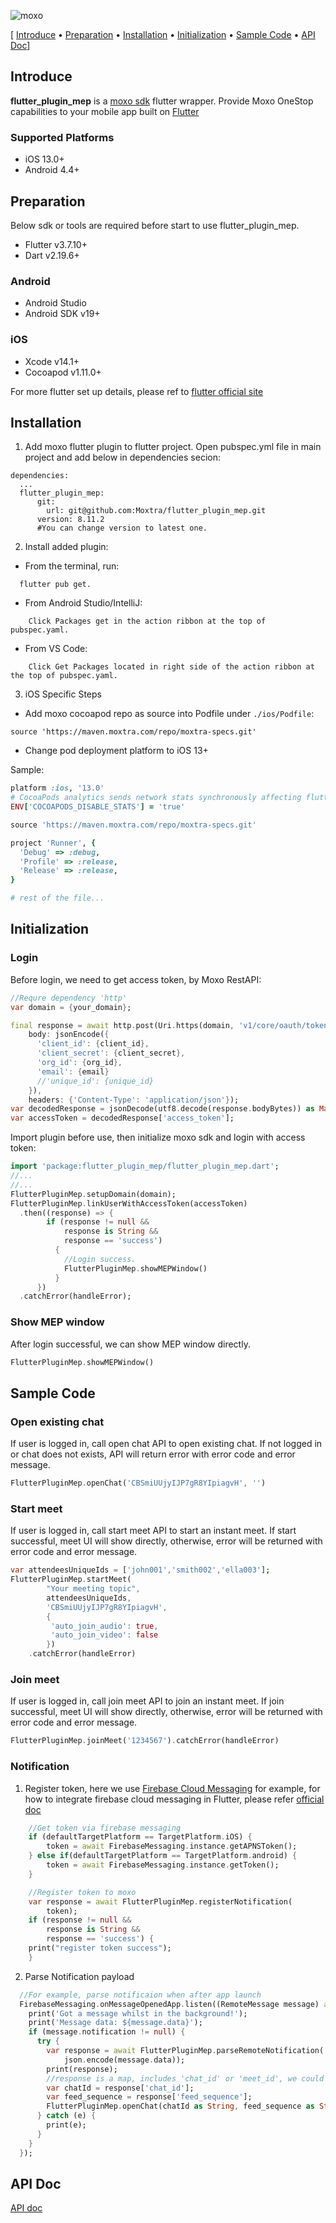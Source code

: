 ![moxo](https://assets-global.website-files.com/612ecbcc615e87b0b9b38524/62037243f5ede375a8705a34_Moxo-Website-Button.svg)

[ [Introduce](#introduce) &bull; [Preparation](#preparation) &bull; [Installation](#installation) &bull; [Initialization](#initialization) &bull; [Sample Code](#sample-code) &bull; [API Doc](#api-doc)]

## Introduce

**flutter_plugin_mep** is a [moxo sdk](https://www.moxo.com/platform/sdks) flutter wrapper. Provide Moxo OneStop capabilities to your mobile app built on [Flutter](https://flutter.dev/)

### Supported Platforms

* iOS 13.0+
* Android 4.4+

## Preparation

Below sdk or tools are required before start to use flutter_plugin_mep.

* Flutter v3.7.10+
* Dart v2.19.6+

### Android

* Android Studio
* Android SDK v19+

### iOS

* Xcode v14.1+
* Cocoapod v1.11.0+

For more flutter set up details, please ref to [flutter official site](https://flutter.dev/docs/get-started/install)

## Installation

1. Add moxo flutter plugin to flutter project. Open pubspec.yml file in main project and add below in dependencies secion:

```
dependencies:
  ...
  flutter_plugin_mep:
      git:
        url: git@github.com:Moxtra/flutter_plugin_mep.git
      version: 8.11.2
      #You can change version to latest one.
```

2. Install added plugin:

* From the terminal, run:

```
  flutter pub get.
```

* From Android Studio/IntelliJ:

```
    Click Packages get in the action ribbon at the top of pubspec.yaml.
```

* From VS Code:

```
    Click Get Packages located in right side of the action ribbon at the top of pubspec.yaml.
```

3. iOS Specific Steps

* Add moxo cocoapod repo as source into Podfile under ``./ios/Podfile``:

```
source 'https://maven.moxtra.com/repo/moxtra-specs.git'
```

* Change pod deployment platform to iOS 13+

Sample:

```ruby
platform :ios, '13.0'
# CocoaPods analytics sends network stats synchronously affecting flutter build latency.
ENV['COCOAPODS_DISABLE_STATS'] = 'true'

source 'https://maven.moxtra.com/repo/moxtra-specs.git'

project 'Runner', {
  'Debug' => :debug,
  'Profile' => :release,
  'Release' => :release,
}

# rest of the file...
```

## Initialization

### Login

Before login, we need to get access token, by Moxo RestAPI:

```dart
//Requre dependency 'http'
var domain = {your_domain};

final response = await http.post(Uri.https(domain, 'v1/core/oauth/token'),
    body: jsonEncode({
      'client_id': {client_id},
      'client_secret': {client_secret},
      'org_id': {org_id},
      'email': {email} 
      //'unique_id': {unique_id}
    }),
    headers: {'Content-Type': 'application/json'});
var decodedResponse = jsonDecode(utf8.decode(response.bodyBytes)) as Map;
var accessToken = decodedResponse['access_token'];
```

Import plugin before use, then initialize moxo sdk and login with access token:

```dart
import 'package:flutter_plugin_mep/flutter_plugin_mep.dart';
//...
//...
FlutterPluginMep.setupDomain(domain);
FlutterPluginMep.linkUserWithAccessToken(accessToken)
  .then((response) => {
        if (response != null &&
            response is String &&
            response == 'success')
          {
            //Login success.
            FlutterPluginMep.showMEPWindow()
          }
      })
  .catchError(handleError);
```

### Show MEP window

After login successful, we can show MEP window directly.

```dart
FlutterPluginMep.showMEPWindow()
```

## Sample Code

### Open existing chat

If user is logged in, call open chat API to open existing chat. If not logged in or chat does not exists, API will return error with error code and error message.

```dart
FlutterPluginMep.openChat('CBSmiUUjyIJP7gR8YIpiagvH', '')
```

### Start meet

If user is logged in, call start meet API to start an instant meet. If start successful, meet UI will show directly, otherwise, error will be returned with error code and error message.

```dart
var attendeesUniqueIds = ['john001','smith002','ella003'];
FlutterPluginMep.startMeet(
        "Your meeting topic",
        attendeesUniqueIds,
        'CBSmiUUjyIJP7gR8YIpiagvH',
        {
         'auto_join_audio': true,
         'auto_join_video': false
        })
    .catchError(handleError)
```

### Join meet

If user is logged in, call join meet API to join an instant meet. If join successful, meet UI will show directly, otherwise, error will be returned with error code and error message.

```dart
FlutterPluginMep.joinMeet('1234567').catchError(handleError)
```

### Notification

1. Register token, here we use [Firebase Cloud Messaging](https://firebase.google.com/docs/cloud-messaging) for example, for how to integrate firebase cloud messaging in Flutter, please refer [official doc](https://firebase.google.com/docs/cloud-messaging/flutter/client)

```dart
    //Get token via firebase messaging
    if (defaultTargetPlatform == TargetPlatform.iOS) {
        token = await FirebaseMessaging.instance.getAPNSToken();
    } else if(defaultTargetPlatform == TargetPlatform.android) {
        token = await FirebaseMessaging.instance.getToken();
    }

    //Register token to moxo
    var response = await FlutterPluginMep.registerNotification(
        token);
    if (response != null &&
        response is String &&
        response == 'success') {
    print("register token success");
    }
```

2. Parse Notification payload

```dart
  //For example, parse notificaion when after app launch
  FirebaseMessaging.onMessageOpenedApp.listen((RemoteMessage message) async {
    print('Got a message whilst in the background!');
    print('Message data: ${message.data}');
    if (message.notification != null) {
      try {
        var response = await FlutterPluginMep.parseRemoteNotification(
            json.encode(message.data));
        print(response);
        //response is a map, includes 'chat_id' or 'meet_id', we could do more actions based on the parse result:
        var chatId = response['chat_id'];
        var feed_sequence = response['feed_sequence'];
        FlutterPluginMep.openChat(chatId as String, feed_sequence as String);
      } catch (e) {
        print(e);
      }
    }
  });
```

## API Doc

[API doc](https://raw.githack.com/Moxtra/flutter_plugin_mep/main/doc/api/index.html)
